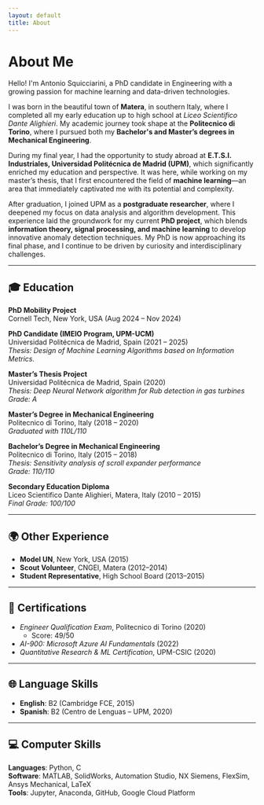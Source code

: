 ```yaml
---
layout: default
title: About
---
```


# About Me

Hello! I'm Antonio Squicciarini, a PhD candidate in Engineering with a growing passion for machine learning and data-driven technologies.

I was born in the beautiful town of **Matera**, in southern Italy, where I completed all my early education up to high school at *Liceo Scientifico Dante Alighieri*. My academic journey took shape at the **Politecnico di Torino**, where I pursued both my **Bachelor's and Master’s degrees in Mechanical Engineering**. 

During my final year, I had the opportunity to study abroad at **E.T.S.I. Industriales, Universidad Politécnica de Madrid (UPM)**, which significantly enriched my education and perspective. It was here, while working on my master’s thesis, that I first encountered the field of **machine learning**—an area that immediately captivated me with its potential and complexity.

After graduation, I joined UPM as a **postgraduate researcher**, where I deepened my focus on data analysis and algorithm development. This experience laid the groundwork for my current **PhD project**, which blends **information theory, signal processing, and machine learning** to develop innovative anomaly detection techniques. My PhD is now approaching its final phase, and I continue to be driven by curiosity and interdisciplinary challenges.

---

## 🎓 Education

**PhD Mobility Project**  
Cornell Tech, New York, USA (Aug 2024 – Nov 2024)

**PhD Candidate (IMEIO Program, UPM-UCM)**  
Universidad Politécnica de Madrid, Spain (2021 – 2025)  
*Thesis: Design of Machine Learning Algorithms based on Information Metrics.*

**Master’s Thesis Project**  
Universidad Politécnica de Madrid, Spain (2020)  
*Thesis: Deep Neural Network algorithm for Rub detection in gas turbines*  
*Grade: A*

**Master’s Degree in Mechanical Engineering**  
Politecnico di Torino, Italy (2018 – 2020)  
*Graduated with 110L/110*

**Bachelor’s Degree in Mechanical Engineering**  
Politecnico di Torino, Italy (2015 – 2018)  
*Thesis: Sensitivity analysis of scroll expander performance*  
*Grade: 110/110*

**Secondary Education Diploma**  
Liceo Scientifico Dante Alighieri, Matera, Italy (2010 – 2015)  
*Final Grade: 100/100*

---

## 🌍 Other Experience

- **Model UN**, New York, USA (2015)  
- **Scout Volunteer**, CNGEI, Matera (2012–2014)  
- **Student Representative**, High School Board (2013–2015)

---

## 📜 Certifications

- *Engineer Qualification Exam*, Politecnico di Torino (2020)  
  - Score: 49/50  
- *AI-900: Microsoft Azure AI Fundamentals* (2022)  
- *Quantitative Research & ML Certification*, UPM-CSIC (2020)

---

## 🌐 Language Skills

- **English**: B2 (Cambridge FCE, 2015)  
- **Spanish**: B2 (Centro de Lenguas – UPM, 2020)

---

## 💻 Computer Skills

**Languages**: Python, C  
**Software**: MATLAB, SolidWorks, Automation Studio, NX Siemens, FlexSim, Ansys Mechanical, LaTeX  
**Tools**: Jupyter, Anaconda, GitHub, Google Cloud Platform
